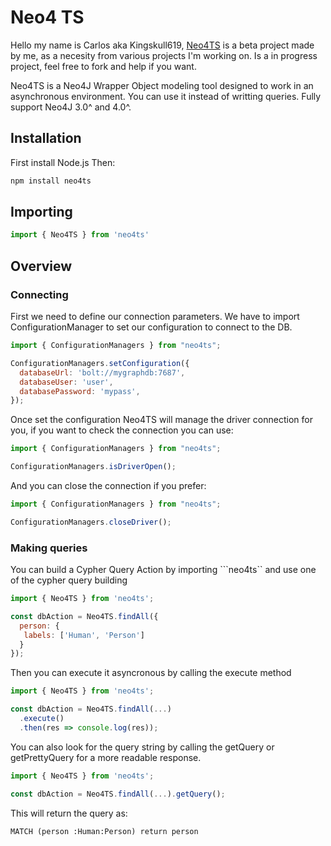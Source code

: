 # Neo4 TS

Hello my name is Carlos aka Kingskull619, [Neo4TS](https://github.com/kingskull619/Neo4Ts) is a beta project made by me, as a necesity from various projects I'm working on.
Is a in progress project, feel free to fork and help if you want.

Neo4TS is a Neo4J Wrapper Object modeling tool designed to work in an asynchronous environment. You can use it instead of writting queries.
Fully support Neo4J 3.0^ and 4.0^.

## Installation

First install Node.js Then:

```bash
npm install neo4ts
```

## Importing

```js
import { Neo4TS } from 'neo4ts'
```

## Overview

### Connecting

First we need to define our connection parameters. We have to import ConfigurationManager to set our configuration to connect to the DB.

```js
import { ConfigurationManagers } from "neo4ts";

ConfigurationManagers.setConfiguration({
  databaseUrl: 'bolt://mygraphdb:7687',
  databaseUser: 'user',
  databasePassword: 'mypass',
});
```

Once set the configuration Neo4TS will manage the driver connection for you, if you want to check the connection you can use:

```js
import { ConfigurationManagers } from "neo4ts";

ConfigurationManagers.isDriverOpen();
```

And you can close the connection if you prefer:

```js
import { ConfigurationManagers } from "neo4ts";

ConfigurationManagers.closeDriver();
```

### Making queries

You can build a Cypher Query Action by importing ```neo4ts`` and use one of the cypher query building 

```js
import { Neo4TS } from 'neo4ts';

const dbAction = Neo4TS.findAll({
  person: {
   labels: ['Human', 'Person'] 
  }
});
```

Then you can execute it asyncronous by calling the execute method 

```js
import { Neo4TS } from 'neo4ts';

const dbAction = Neo4TS.findAll(...)
  .execute()
  .then(res => console.log(res));
```

You can also look for the query string by calling the getQuery or getPrettyQuery for a more readable response.

```js
import { Neo4TS } from 'neo4ts';

const dbAction = Neo4TS.findAll(...).getQuery();
```

This will return the query as:
```txt
MATCH (person :Human:Person) return person
```

